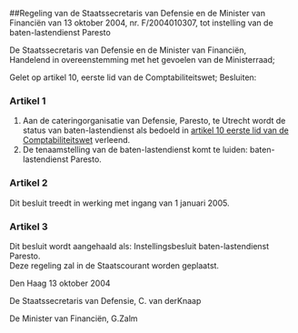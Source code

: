 <meta http-equiv='Content-Type' content='text/html; charset=utf-8' />

##Regeling van de Staatssecretaris van Defensie en de Minister van Financiën van 13 oktober 2004, nr. F/2004010307, tot instelling van de baten-lastendienst Paresto

De Staatssecretaris van Defensie en de Minister van Financiën,  
Handelend in overeenstemming met het gevoelen van de Ministerraad;

Gelet op artikel 10, eerste lid van de Comptabiliteitswet;
Besluiten:    

### Artikel  1  

1.  Aan de cateringorganisatie van Defensie, Paresto, te Utrecht wordt de status van baten-lastendienst als bedoeld in [artikel 10 eerste lid van de Comptabiliteitswet](../../../../../wet/comptabiliteitswet/2001/BWBR0013891/README.md) verleend.   
2.  De tenaamstelling van de baten-lastendienst komt te luiden: baten-lastendienst Paresto.   

### Artikel  2  

Dit besluit treedt in werking met ingang van 1 januari 2005.  

### Artikel  3  

Dit besluit wordt aangehaald als: Instellingsbesluit baten-lastendienst Paresto.  
Deze regeling zal in de Staatscourant worden geplaatst.   

Den Haag 
13 oktober 2004    

De 
Staatssecretaris van Defensie, 
C. van derKnaap 

De 
Minister van Financiën, 
G.Zalm    

